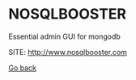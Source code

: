 # NOSQLBOOSTER
 
 Essential admin GUI for mongodb
 
 SITE: http://www.nosqlbooster.com

 [Go back](https://portable-linux-apps.github.io/apps.html)
